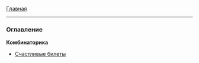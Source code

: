 [Главная](../README.md)
***
### Оглавление
**Комбинаторика**
- [Счастливые билеты](../algo/src/main/java/ru/studentsplatform/algorithm/algo/combinatorics/luckyticket/Счастливые%20Билеты.md)
